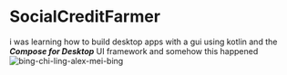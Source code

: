 # SocialCreditFarmer
i was learning how to build desktop apps with a gui using kotlin and the ***Compose for Desktop*** UI framework and somehow this happened
![bing-chi-ling-alex-mei-bing](https://user-images.githubusercontent.com/77485946/212926930-b197cc80-bb60-4f4a-b72e-4ab6bca6c0dd.gif)
